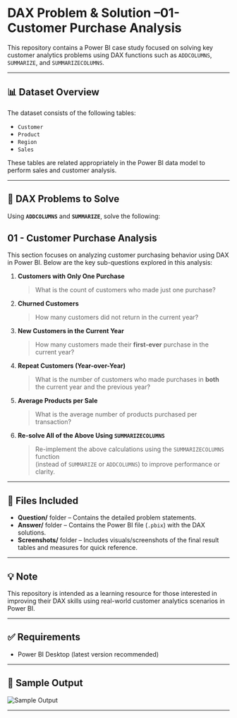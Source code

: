 
# DAX Problem & Solution –01- Customer Purchase Analysis

This repository contains a Power BI case study focused on solving key customer analytics problems using DAX functions such as `ADDCOLUMNS`, `SUMMARIZE`, and `SUMMARIZECOLUMNS`.




---

## 📊 Dataset Overview

The dataset consists of the following tables:

- `Customer`  
- `Product`  
- `Region`  
- `Sales`  

These tables are related appropriately in the Power BI data model to perform sales and customer analysis.

---

## 🧠 DAX Problems to Solve

Using **`ADDCOLUMNS`** and **`SUMMARIZE`**, solve the following:

## 01 - Customer Purchase Analysis

This section focuses on analyzing customer purchasing behavior using DAX in Power BI. Below are the key sub-questions explored in this analysis:

1. **Customers with Only One Purchase**  
   > What is the count of customers who made just one purchase?

2. **Churned Customers**  
   > How many customers did not return in the current year?

3. **New Customers in the Current Year**  
   > How many customers made their **first-ever** purchase in the current year?

4. **Repeat Customers (Year-over-Year)**  
   > What is the number of customers who made purchases in **both** the current year and the previous year?

5. **Average Products per Sale**  
   > What is the average number of products purchased per transaction?

6. **Re-solve All of the Above Using `SUMMARIZECOLUMNS`**  
   > Re-implement the above calculations using the `SUMMARIZECOLUMNS` function  
   > (instead of `SUMMARIZE` or `ADDCOLUMNS`) to improve performance or clarity.




---



## 📁 Files Included

- **Question/** folder – Contains the detailed problem statements.
- **Answer/** folder – Contains the Power BI file (`.pbix`) with the DAX solutions.
- **Screenshots/** folder – Includes visuals/screenshots of the final result tables and measures for quick reference.

---

## 💡 Note

This repository is intended as a learning resource for those interested in improving their DAX skills using real-world customer analytics scenarios in Power BI.

---

## ✅ Requirements

- Power BI Desktop (latest version recommended)

---

## 📸 Sample Output

![Sample Output](Screenshots/sample-output.png)

---
